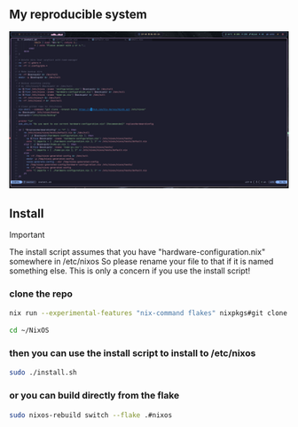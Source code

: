 ## My reproducible system

![Screenshot](./assets/preview.png)

## Install


> [!IMPORTANT]
> The install script assumes that you have "hardware-configuration.nix" somewhere in /etc/nixos
> So please rename your file to that if it is named something else.
> This is only a concern if you use the install script!

### clone the repo
```bash
nix run --experimental-features "nix-command flakes" nixpkgs#git clone https://github.com/Sly-Harvey/NixOS.git ~/NixOS
```
```bash
cd ~/NixOS
```
### then you can use the install script to install to /etc/nixos
```bash
sudo ./install.sh
```
### or you can build directly from the flake
```bash
sudo nixos-rebuild switch --flake .#nixos
```
